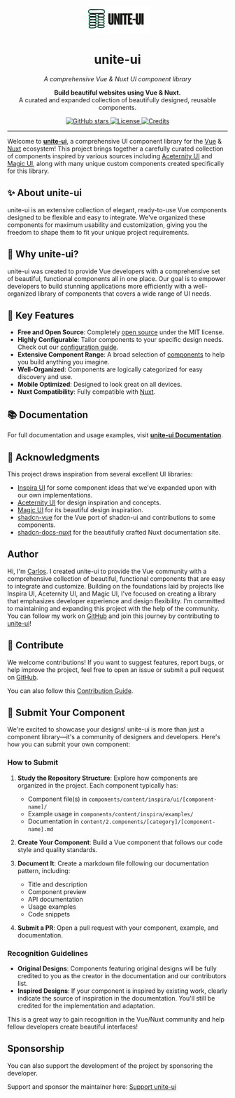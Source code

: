 <p align="center">
  <a href="https://github.com/inivert/unite-ui">
    <img src="./public/og-image.png" alt="Logo" width="150" />
  </a>
</p>
<h1 align="center">
  unite-ui
</h1>
<p align="center">
  <em>A comprehensive Vue & Nuxt UI component library</em>
</p>
<p align="center">
  <b>Build beautiful websites using Vue & Nuxt.</b><br>
  A curated and expanded collection of beautifully designed, reusable components.
</p>

<p align="center">
  <a href="https://github.com/inivert/unite-ui/stargazers">
    <img alt="GitHub stars" src="https://img.shields.io/github/stars/inivert/unite-ui?style=social">
  </a>
  <a href="https://github.com/inivert/unite-ui/blob/main/LICENSE.md">
    <img alt="License" src="https://img.shields.io/badge/License-MIT-yellow.svg">
  </a>
  <a href="#-acknowledgments">
    <img alt="Credits" src="https://img.shields.io/badge/UI%20Components-Collection-blue">
  </a>  
</p>

---

Welcome to [**unite-ui**](https://unite-ui.com), a comprehensive UI component library for the [Vue](https://vuejs.org) & [Nuxt](https://nuxt.com) ecosystem! This project brings together a carefully curated collection of components inspired by various sources including [Aceternity UI](https://ui.aceternity.com) and [Magic UI](https://magicui.design), along with many unique custom components created specifically for this library.

## ✨ About unite-ui

unite-ui is an extensive collection of elegant, ready-to-use Vue components designed to be flexible and easy to integrate. We've organized these components for maximum usability and customization, giving you the freedom to shape them to fit your unique project requirements.

## 🚀 Why unite-ui?

unite-ui was created to provide Vue developers with a comprehensive set of beautiful, functional components all in one place. Our goal is to empower developers to build stunning applications more efficiently with a well-organized library of components that covers a wide range of UI needs.

## 🎯 Key Features

- **Free and Open Source**: Completely [open source](https://github.com/inivert/unite-ui) under the MIT license.
- **Highly Configurable**: Tailor components to your specific design needs. Check out our [configuration guide](/api/configuration).
- **Extensive Component Range**: A broad selection of [components](/components) to help you build anything you imagine.
- **Well-Organized**: Components are logically categorized for easy discovery and use.
- **Mobile Optimized**: Designed to look great on all devices.
- **Nuxt Compatibility**: Fully compatible with [Nuxt](https://nuxt.com).

## 📚 Documentation

For full documentation and usage examples, visit [**unite-ui Documentation**](https://unite-ui.com).

## 🙏 Acknowledgments

This project draws inspiration from several excellent UI libraries:

- [Inspira UI](https://inspira-ui.com/) for some component ideas that we've expanded upon with our own implementations.
- [Aceternity UI](https://ui.aceternity.com) for design inspiration and concepts.
- [Magic UI](https://magicui.design) for its beautiful design inspiration.
- [shadcn-vue](https://www.shadcn-vue.com) for the Vue port of shadcn-ui and contributions to some components.
- [shadcn-docs-nuxt](https://github.com/ZTL-UwU/shadcn-docs-nuxt) for the beautifully crafted Nuxt documentation site.

## Author

Hi, I'm [Carlos](https://github.com/inivert). I created unite-ui to provide the Vue community with a comprehensive collection of beautiful, functional components that are easy to integrate and customize. Building on the foundations laid by projects like Inspira UI, Aceternity UI, and Magic UI, I've focused on creating a library that emphasizes developer experience and design flexibility. I'm committed to maintaining and expanding this project with the help of the community. You can follow my work on [GitHub](https://github.com/inivert) and join this journey by contributing to [unite-ui](https://github.com/inivert/unite-ui)!

## 🌟 Contribute

We welcome contributions! If you want to suggest features, report bugs, or help improve the project, feel free to open an issue or submit a pull request on [GitHub](https://github.com/inivert/unite-ui).

You can also follow this [Contribution Guide](https://unite-ui.com/getting-started/contribution).

## 🎨 Submit Your Component

We're excited to showcase your designs! unite-ui is more than just a component library—it's a community of designers and developers. Here's how you can submit your own component:

### How to Submit

1. **Study the Repository Structure**: Explore how components are organized in the project. Each component typically has:

   - Component file(s) in `components/content/inspira/ui/[component-name]/`
   - Example usage in `components/content/inspira/examples/`
   - Documentation in `content/2.components/[category]/[component-name].md`

2. **Create Your Component**: Build a Vue component that follows our code style and quality standards.

3. **Document It**: Create a markdown file following our documentation pattern, including:

   - Title and description
   - Component preview
   - API documentation
   - Usage examples
   - Code snippets

4. **Submit a PR**: Open a pull request with your component, example, and documentation.

### Recognition Guidelines

- **Original Designs**: Components featuring original designs will be fully credited to you as the creator in the documentation and our contributors list.
- **Inspired Designs**: If your component is inspired by existing work, clearly indicate the source of inspiration in the documentation. You'll still be credited for the implementation and adaptation.

This is a great way to gain recognition in the Vue/Nuxt community and help fellow developers create beautiful interfaces!

## Sponsorship

You can also support the development of the project by sponsoring the developer.

Support and sponsor the maintainer here: [Support unite-ui](https://github.com/sponsors/inivert)
